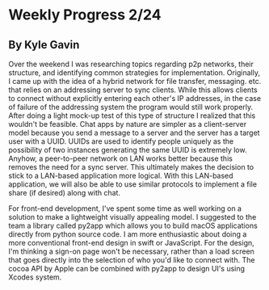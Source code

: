 # Weekly Progress 2/24
## By Kyle Gavin
Over the weekend I was researching topics regarding p2p networks, their structure, and identifying common strategies for implementation. Originally, I came up with the idea of a hybrid network for file transfer, messaging. etc. that relies on an addressing server to sync clients. While this allows clients to connect without explicitly entering each other's IP addresses, in the case of failure of the addressing system the program would still work properly. After doing a light mock-up test of this type of structure I realized that this wouldn't be feasible. Chat apps by nature are simpler as a client-server model because you send a message to a server and the server has a target user with a UUID. UUIDs are used to identify people uniquely as the possibility of two instances generating the same UUID is extremely low. Anyhow, a peer-to-peer network on LAN works better because this removes the need for a sync server. This ultimately makes the decision to stick to a LAN-based application more logical. With this LAN-based application, we will also be able to use similar protocols to implement a file share (if desired) along with chat.

For front-end development, I've spent some time as well working on a solution to make a lightweight visually appealing model. I suggested to the team a library called py2app which allows you to build macOS applications directly from python source code. I am more enthusiastic about doing a more conventional front-end design in swift or JavaScript. For the design, I'm thinking a sign-on page won't be necessary, rather than a load screen that goes directly into the selection of who you'd like to connect with. The cocoa API by Apple can be combined with py2app to design UI's using Xcodes system. 

